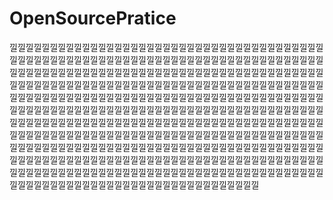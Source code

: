 # OpenSourcePratice
낄낄낄낄낄낄낄낄낄낄낄낄낄낄낄낄낄낄낄낄낄낄낄낄낄낄낄낄낄낄낄낄낄낄낄낄낄낄낄낄낄낄낄낄낄낄낄낄낄낄낄낄낄낄낄낄낄낄낄낄낄낄낄낄낄낄낄낄낄낄낄낄낄낄낄낄낄낄낄낄낄낄낄낄낄낄낄낄낄낄낄낄낄낄낄낄낄낄낄낄낄낄낄낄낄낄낄낄낄낄낄낄낄낄낄낄낄낄낄낄낄낄낄낄낄낄낄낄낄낄낄낄낄낄낄낄낄낄낄낄낄낄낄낄낄낄낄낄낄낄낄낄낄낄낄낄낄낄낄낄낄낄낄낄낄낄낄낄낄낄낄낄낄낄낄낄낄낄낄낄낄낄낄낄낄낄낄낄낄낄낄낄낄낄낄낄낄낄낄낄낄낄낄낄낄낄낄낄낄낄낄낄낄낄낄낄낄낄낄낄낄낄낄낄낄낄낄낄낄낄낄낄낄낄낄낄낄낄낄낄낄낄낄낄낄낄낄낄낄낄낄낄낄낄낄낄낄낄낄낄낄낄낄낄낄낄낄낄낄낄낄낄낄낄낄낄낄낄낄낄낄낄낄낄낄낄낄낄낄낄낄낄낄낄낄낄낄낄낄낄낄낄낄낄낄낄낄낄낄낄낄낄낄낄낄낄낄낄낄낄낄낄낄낄낄낄낄낄낄낄낄낄낄낄낄낄낄낄낄낄낄낄낄낄낄낄낄낄낄낄낄낄낄낄낄낄낄낄낄낄낄낄낄낄낄낄낄낄낄낄낄낄낄낄낄낄낄낄낄낄낄낄낄낄낄낄낄낄낄낄낄낄낄낄낄낄낄낄낄낄낄낄낄낄낄낄낄낄낄낄낄낄낄낄낄낄낄낄낄낄낄낄낄낄낄낄낄낄낄낄낄낄낄낄낄낄낄낄낄낄낄낄낄낄낄낄낄낄낄낄낄낄낄낄낄낄낄낄낄낄